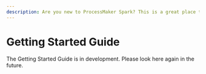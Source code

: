 ```yaml
---
description: Are you new to ProcessMaker Spark? This is a great place to start.
---
```


# Getting Started Guide

The Getting Started Guide is in development. Please look here again in the future.

